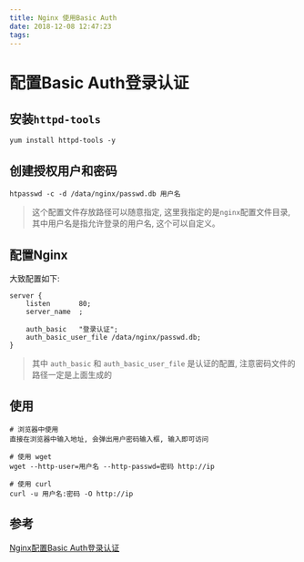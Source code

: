 ```yaml
---
title: Nginx 使用Basic Auth
date: 2018-12-08 12:47:23
tags:
---
```


# 配置Basic Auth登录认证

## 安装`httpd-tools` 

```shell
yum install httpd-tools -y
```

## 创建授权用户和密码

```shell
htpasswd -c -d /data/nginx/passwd.db 用户名
```

> 这个配置文件存放路径可以随意指定, 这里我指定的是`nginx`配置文件目录, 其中用户名是指允许登录的用户名, 这个可以自定义。

## 配置Nginx

大致配置如下:

```nginx
server {
    listen       80;   
    server_name  ;

    auth_basic   "登录认证";  
    auth_basic_user_file /data/nginx/passwd.db;
}
```

> 其中 `auth_basic` 和 `auth_basic_user_file` 是认证的配置, 注意密码文件的路径一定是上面生成的

## 使用

```shell
# 浏览器中使用
直接在浏览器中输入地址, 会弹出用户密码输入框, 输入即可访问

# 使用 wget
wget --http-user=用户名 --http-passwd=密码 http://ip

# 使用 curl
curl -u 用户名:密码 -O http://ip
```

## 参考

[Nginx配置Basic Auth登录认证](https://www.jianshu.com/p/b4a78af4e266)